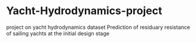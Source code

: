 # Yacht-Hydrodynamics-project
project on yacht hydrodynamics dataset Prediction of residuary resistance of sailing yachts at the initial design stage
